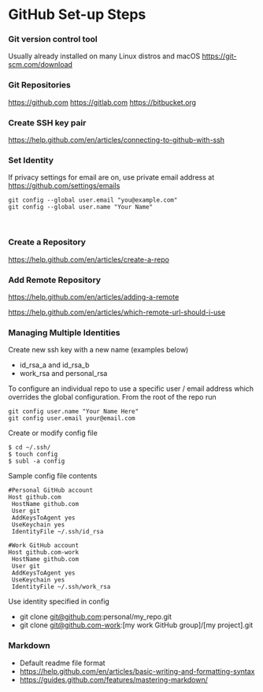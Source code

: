 # GitHub Set-up Steps

### Git version control tool
Usually already installed on many Linux distros and macOS
https://git-scm.com/download
<br>

### Git Repositories
https://github.com
https://gitlab.com
https://bitbucket.org
<br>

### Create SSH key pair
https://help.github.com/en/articles/connecting-to-github-with-ssh
<br>

### Set Identity
If privacy settings for email are on, use private email address at https://github.com/settings/emails
```
git config --global user.email "you@example.com"
git config --global user.name "Your Name"
```
<br>

### Create a Repository
https://help.github.com/en/articles/create-a-repo
<br>

### Add Remote Repository
https://help.github.com/en/articles/adding-a-remote

https://help.github.com/en/articles/which-remote-url-should-i-use
<br>

### Managing Multiple Identities
Create new ssh key with a new name (examples below)
* id_rsa_a and id_rsa_b
* work_rsa and personal_rsa

To configure an individual repo to use a specific user / email address which overrides the global configuration. From the root of the repo run
```
git config user.name "Your Name Here"
git config user.email your@email.com
```

Create or modify config file
```
$ cd ~/.ssh/
$ touch config
$ subl -a config
```

Sample config file contents
```
#Personal GitHub account
Host github.com
 HostName github.com
 User git
 AddKeysToAgent yes
 UseKeychain yes
 IdentityFile ~/.ssh/id_rsa
 
#Work GitHub account
Host github.com-work
 HostName github.com
 User git
 AddKeysToAgent yes
 UseKeychain yes
 IdentityFile ~/.ssh/work_rsa
 ```
 
Use identity specified in config
* git clone git@github.com:personal/my_repo.git
* git clone git@github.com-work:[my work GitHub group]/[my project].git

### Markdown
* Default readme file format
* https://help.github.com/en/articles/basic-writing-and-formatting-syntax
* https://guides.github.com/features/mastering-markdown/